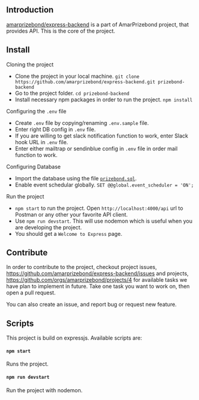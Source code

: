 ## Introduction

[amarprizebond/express-backend](https://github.com/amarprizebond/express-backend) is a part of AmarPrizebond project, that provides API. This is the core of the project.

## Install

Cloning the project
* Clone the project in your local machine. `git clone https://github.com/amarprizebond/express-backend.git prizebond-backend`
* Go to the project folder. `cd prizebond-backend`
* Install necessary npm packages in order to run the project. `npm install`

Configuring the `.env` file
* Create `.env` file by copying/renaming `.env.sample` file.
* Enter right DB config in `.env` file.
* If you are willing to get slack notification function to work, enter Slack hook URL in `.env` file.
* Enter either mailtrap or sendinblue config in `.env` file in order mail function to work.

Configuring Database
* Import the database using the file [`prizebond.sql`](https://github.com/amarprizebond/express-backend/blob/master/prizebond.sql).
* Enable event schedular globally. `SET @@global.event_scheduler = 'ON';`

Run the project
* `npm start` to run the project. Open `http://localhost:4000/api` url to Postman or any other your favorite API client.
* Use `npm run devstart`. This will use nodemon which is useful when you are developing the project.
* You should get a `Welcome to Express` page.

## Contribute
In order to contribute to the project, checkout project issues, https://github.com/amarprizebond/express-backend/issues and projects, https://github.com/orgs/amarprizebond/projects/4 for available tasks we have plan to implement in future. Take one task you want to work on, then open a pull request. 

You can also create an issue, and report bug or request new feature.

## Scripts
This project is build on expressjs. Available scripts are:

#### `npm start`
Runs the project.

#### `npm run devstart`
Run the project with nodemon.
